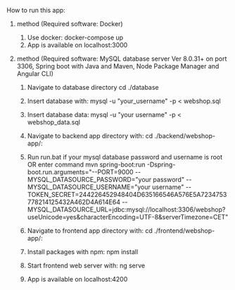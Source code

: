 How to run this app:

1. method (Required software: Docker)
	1. Use docker: docker-compose up
	2. App is available on localhost:3000

2. method (Required software: MySQL database server Ver 8.0.31+ on port 3306, Spring boot with Java and Maven, Node Package Manager and Angular CLI)

	1. Navigate to database directory cd ./database
	2. Insert database with: mysql -u "your_username" -p < webshop.sql
	3. Insert database data: mysql -u "your username" -p < webshop_data.sql
	
	4. Navigate to backend app directory with: cd ./backend/webshop-app/: 
	5. Run run.bat if your mysql database password and username is root OR enter command mvn spring-boot:run -Dspring-boot.run.arguments="--PORT=9000 --MYSQL_DATASOURCE_PASSWORD="your password" --MYSQL_DATASOURCE_USERNAME="your username" --TOKEN_SECRET=244226452948404D635166546A576E5A7234753778214125432A462D4A614E64 --MYSQL_DATASOURCE_URL=jdbc:mysql://localhost:3306/webshop?useUnicode=yes&characterEncoding=UTF-8&serverTimezone=CET"
	
	6. Navigate to frontend app directory with: cd ./frontend/webshop-app/: 
	7. Install packages with npm: npm install
	8. Start frontend web server with: ng serve
	9. App is available on localhost:4200
